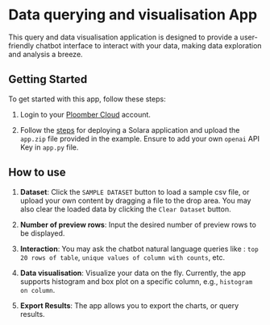 # Data querying and visualisation App

This query and data visualisation application is designed to provide a user-friendly chatbot interface to interact with your data, making data exploration and analysis a breeze.


## Getting Started

To get started with this app, follow these steps:

1. Login to your [Ploomber Cloud](https://ploomber.io/) account.

2. Follow the [steps](https://docs.cloud.ploomber.io/en/latest/apps/solara.html) for deploying a Solara application and upload the `app.zip` file provided in the example. Ensure to add your own `openai` API Key in `app.py` file.

## How to use

1. **Dataset**: Click the `SAMPLE DATASET` button to load a sample csv file, or upload your own content by dragging a file to the drop area. You may also clear the loaded data by clicking the `Clear Dataset` button.

2. **Number of preview rows**: Input the desired number of preview rows to be displayed.

3. **Interaction**: You may ask the chatbot natural language queries like : `top 20 rows of table`, `unique values of column with counts`, etc.

4. **Data visualisation**: Visualize your data on the fly. Currently, the app supports histogram and box plot on a specific column, e.g., `histogram on column`.

5. **Export Results**: The app allows you to export the charts, or query results.